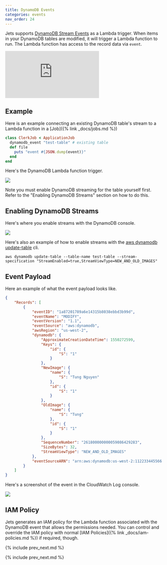 ```yaml
---
title: DynamoDB Events
categories: events
nav_order: 24
---
```


Jets supports [DynamoDB Stream Events](https://docs.aws.amazon.com/amazondynamodb/latest/developerguide/Streams.Lambda.html) as a Lambda trigger. When items in your DynamoDB tables are modified, it will trigger a Lambda function to run.  The Lambda function has access to the record data via `event`.

<div class="video-box"><div class="video-container"><iframe src="https://www.youtube.com/embed/KciTGXq3msM" frameborder="0" allowfullscreen=""></iframe></div></div>

## Example

Here is an example connecting an existing DynamoDB table's stream to a Lambda function in a [Job]({% link _docs/jobs.md %})

```ruby
class ClerkJob < ApplicationJob
  dynamodb_event "test-table" # existing table
  def file
    puts "event #{JSON.dump(event)}"
  end
end
```

Here's the DynamoDB Lambda function trigger.

![](/img/docs/dynamodb-trigger.png)

Note you must enable DynamoDB streaming for the table yourself first.  Refer to the "Enabling DynamoDB Streams" section on how to do this.

## Enabling DynamoDB Streams

Here's where you enable streams with the DynamoDB console.

![](/img/docs/dynamodb-stream.png)

Here's also an example of how to enable streams with the [aws dynamodb update-table](https://docs.aws.amazon.com/cli/latest/reference/dynamodb/update-table.html) cli.

    aws dynamodb update-table --table-name test-table --stream-specification "StreamEnabled=true,StreamViewType=NEW_AND_OLD_IMAGES"

## Event Payload

Here an example of what the event payload looks like.

```json
{
    "Records": [
        {
            "eventID": "1a87201789a6e14315b8038ebbd3b99d",
            "eventName": "MODIFY",
            "eventVersion": "1.1",
            "eventSource": "aws:dynamodb",
            "awsRegion": "us-west-2",
            "dynamodb": {
                "ApproximateCreationDateTime": 1550272599,
                "Keys": {
                    "id": {
                        "S": "1"
                    }
                },
                "NewImage": {
                    "name": {
                        "S": "Tung Nguyen"
                    },
                    "id": {
                        "S": "1"
                    }
                },
                "OldImage": {
                    "name": {
                        "S": "Tung"
                    },
                    "id": {
                        "S": "1"
                    }
                },
                "SequenceNumber": "261800000000059086429283",
                "SizeBytes": 32,
                "StreamViewType": "NEW_AND_OLD_IMAGES"
            },
            "eventSourceARN": "arn:aws:dynamodb:us-west-2:112233445566:table/test-table/stream/2019-02-15T23:01:06.871"
        }
    ]
}
```

Here's a screenshot of the event in the CloudWatch Log console.

![](/img/docs/dynamodb-event-log.png)


## IAM Policy

Jets generates an IAM policy for the Lambda function associated with the DynamoDB event that allows the permissions needed.  You can control and override the IAM policy with normal [IAM Policies]({% link _docs/iam-policies.md %}) if required, though.

{% include prev_next.md %}

{% include prev_next.md %}
